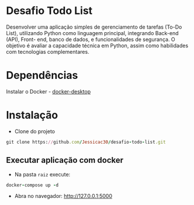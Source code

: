 # Desafio Todo List
Desenvolver uma aplicação simples de gerenciamento de tarefas (To-Do List),
utilizando Python como linguagem principal, integrando Back-end (API), Front-
end, banco de dados, e funcionalidades de segurança. O objetivo é avaliar a
capacidade técnica em Python, assim como habilidades com tecnologias
complementares.

# Dependências
Instalar o Docker - [docker-desktop](https://www.docker.com/products/docker-desktop/)

# Instalação
- Clone do projeto
```ruby
git clone https://github.com/Jessicac30/desafio-todo-list.git
```

## Executar aplicação com docker
- Na pasta `raiz` execute:
``` ruby
docker-compose up -d  
```
- Abra no navegador: http://127.0.0.1:5000

